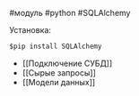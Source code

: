 #модуль #python #SQLAlchemy

Установка:
```python
$pip install SQLAlchemy
```


- [[Подключение СУБД]]
- [[Сырые запросы]]
-  [[Модели данных]]